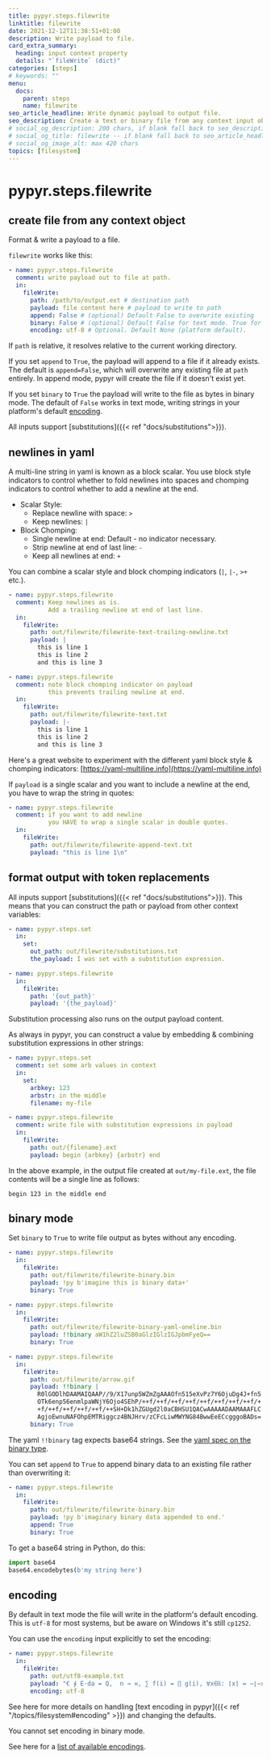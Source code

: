 ```yaml
---
title: pypyr.steps.filewrite
linktitle: filewrite
date: 2021-12-12T11:38:51+01:00
description: Write payload to file.
card_extra_summary:
  heading: input context property
  details: "`fileWrite` (dict)"
categories: [steps]
# keywords: ""
menu:
  docs:
    parent: steps
    name: filewrite
seo_article_headline: Write dynamic payload to output file.
seo_description: Create a text or binary file from any context input object with replacement token formatting in a task-runner pipeline.
# social_og_description: 200 chars, if blank fall back to seo_description then description
# social_og_title: filewrite -- if blank fall back to seo_article_headline > .Title. Max 70 chars
# social_og_image_alt: max 420 chars
topics: [filesystem]
---
```

# pypyr.steps.filewrite
## create file from any context object
Format & write a payload to a file.

`filewrite` works like this:

```yaml
- name: pypyr.steps.filewrite
  comment: write payload out to file at path.
  in:
    fileWrite:
      path: /path/to/output.ext # destination path
      payload: file content here # payload to write to path
      append: False # (optional) Default False to overwrite existing
      binary: False # (optional) Default False for text mode. True for bytes/binary.
      encoding: utf-8 # Optional. Default None (platform default).
```

If `path` is relative, it resolves relative to the current working directory.

If you set `append` to `True`, the payload will append to a file if it already
exists. The default is `append=False`, which will overwrite any existing file at
`path` entirely. In append mode, pypyr will create the file if it doesn't exist
yet.

If you set `binary` to `True` the payload will write to the file as bytes in
binary mode. The default of `False` works in text mode, writing strings in your
platform's default [encoding](#encoding).

All inputs support [substitutions]({{< ref "docs/substitutions">}}).

## newlines in yaml
A multi-line string in yaml is known as a block scalar. You use block style
indicators to control whether to fold newlines into spaces and chomping
indicators to control whether to add a newline at the end.

- Scalar Style:
  - Replace newline with space: `>`
  - Keep newlines: `|`
- Block Chomping:
  - Single newline at end: Default - no indicator necessary.
  - Strip newline at end of last line: `-`
  - Keep all newlines at end: `+`

You can combine a scalar style and block chomping indicators (`|`, `|-`, `>+`
etc.).

```yaml
- name: pypyr.steps.filewrite
  comment: Keep newlines as is.
           Add a trailing newline at end of last line.
  in:
    fileWrite:
      path: out/filewrite/filewrite-text-trailing-newline.txt
      payload: |
        this is line 1
        this is line 2
        and this is line 3

- name: pypyr.steps.filewrite
  comment: note block chomping indicator on payload
           this prevents trailing newline at end.
  in:
    fileWrite:
      path: out/filewrite/filewrite-text.txt
      payload: |-
        this is line 1
        this is line 2
        and this is line 3
```
Here's a great website to experiment with the different yaml block style &
chomping indicators: [https://yaml-multiline.info](https://yaml-multiline.info)

If `payload` is a single scalar and you want to include a newline at the end,
you have to wrap the string in quotes:

```yaml
- name: pypyr.steps.filewrite
  comment: if you want to add newline
           you HAVE to wrap a single scalar in double quotes.
  in:
    fileWrite:
      path: out/filewrite/filewrite-append-text.txt
      payload: "this is line 1\n"
```

## format output with token replacements
All inputs support [substitutions]({{< ref "docs/substitutions">}}). This means 
that you can construct the path or payload from other context variables:

```yaml
- name: pypyr.steps.set
  in:
    set:
      out_path: out/filewrite/substitutions.txt
      the_payload: I was set with a substitution expression.

- name: pypyr.steps.filewrite
  in:
    fileWrite:
      path: '{out_path}'
      payload: '{the_payload}'
```

Substitution processing also runs on the output payload content.

As always in pypyr, you can construct a value by embedding & combining
substitution expressions in other strings:

```yaml
- name: pypyr.steps.set
  comment: set some arb values in context
  in:
    set:
      arbkey: 123
      arbstr: in the middle
      filename: my-file

- name: pypyr.steps.filewrite
  comment: write file with substitution expressions in payload
  in:
    fileWrite:
      path: out/{filename}.ext
      payload: begin {arbkey} {arbstr} end
```

In the above example, in the output file created at `out/my-file.ext`, the file
contents will be a single line as follows:

```text
begin 123 in the middle end
```

## binary mode
Set `binary` to `True` to write file output as bytes without any encoding.

```yaml
- name: pypyr.steps.filewrite
  in:
    fileWrite:
      path: out/filewrite/filewrite-binary.bin
      payload: !py b'imagine this is binary data+'
      binary: True

- name: pypyr.steps.filewrite
  in:
    fileWrite:
      path: out/filewrite/filewrite-binary-yaml-oneline.bin
      payload: !!binary aW1hZ2luZSB0aGlzIGlzIGJpbmFyeQ==
      binary: True

- name: pypyr.steps.filewrite
  in:
    fileWrite:
      path: out/filewrite/arrow.gif
      payload: !!binary |
        R0lGODlhDAAMAIQAAP//9/X17unp5WZmZgAAAOfn515eXvPz7Y6OjuDg4J+fn5
        OTk6enp56enmlpaWNjY6Ojo4SEhP/++f/++f/++f/++f/++f/++f/++f/++f/+
        +f/++f/++f/++f/++f/++SH+Dk1hZGUgd2l0aCBHSU1QACwAAAAADAAMAAAFLC
        AgjoEwnuNAFOhpEMTRiggcz4BNJHrv/zCFcLiwMWYNG84BwwEeECcgggoBADs=
      binary: True
```

The yaml `!!binary` tag expects base64 strings. See the
[yaml spec on the binary type](https://yaml.org/type/binary.html).

You can set `append` to `True` to append binary data to an existing file rather
than overwriting it:

```yaml
- name: pypyr.steps.filewrite
  in:
    fileWrite:
      path: out/filewrite/filewrite-binary.bin
      payload: !py b'imaginary binary data appended to end.'
      append: True
      binary: True
```

To get a base64 string in Python, do this:

```python
import base64
base64.encodebytes(b'my string here')
```

## encoding
By default in text mode the file will write in the platform's default encoding. 
This is `utf-8` for most systems, but be aware on Windows it's still `cp1252`.

You can use the `encoding` input explicitly to set the encoding:

```yaml
- name: pypyr.steps.filewrite
  in:
    fileWrite:
      path: out/utf8-example.txt
      payload: "€ ∮ E⋅da = Q,  n → ∞, ∑ f(i) = ∏ g(i), ∀x∈ℝ: ⌈x⌉ = −⌊−x⌋, α ∧ ¬β = ¬(¬α ∨ β)"
      encoding: utf-8
```

See here for more details on handling [text encoding in pypyr]({{< ref
"/topics/filesystem#encoding" >}}) and changing the defaults.

You cannot set encoding in binary mode.

See here for a [list of available encodings](https://docs.python.org/3/library/codecs.html#standard-encodings).
